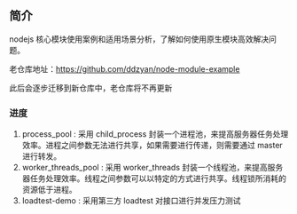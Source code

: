 ## 简介

nodejs 核心模块使用案例和适用场景分析，了解如何使用原生模块高效解决问题。

老仓库地址：https://github.com/ddzyan/node-module-example

此后会逐步迁移到新仓库中，老仓库将不再更新

### 进度

1. process_pool : 采用 child_process 封装一个进程池，来提高服务器任务处理效率。进程之间参数无法进行共享，如果需要进行传递，则需要通过 master 进行转发。
2. worker_threads_pool : 采用 worker_threads 封装一个线程池，来提高服务器任务处理效率。线程之间参数可以以特定的方式进行共享。线程锁所消耗的资源低于进程。
3. loadtest-demo : 采用第三方 loadtest 对接口进行并发压力测试
